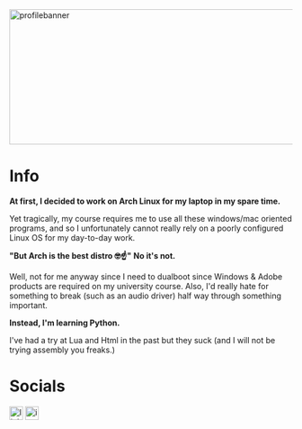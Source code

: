 
<img width="1700" height="240" alt="profilebanner" src="https://github.com/user-attachments/assets/4f62a31a-2036-4759-bd5c-474bed73d653" />

# Info

**At first, I decided to work on Arch Linux for my laptop in my spare time.**

Yet tragically, my course requires me to use all these windows/mac oriented programs, and so I unfortunately cannot really rely on a poorly configured Linux OS for my day-to-day work.

**"But Arch is the best distro 🤓☝️"**
**No it's not.**

Well, not for me anyway since I need to dualboot since Windows & Adobe products are required on my university course. Also, I'd really hate for something to break (such as an audio driver) half way through something important.

**Instead, I'm learning Python.**

I've had a try at Lua and Html in the past but they suck (and I will not be trying assembly you freaks.)

# Socials

[<img width="24" height="24" alt="linkedin" src="https://github.com/user-attachments/assets/1564afea-4ce1-4f7e-8577-90cd052950b4" />](https://www.linkedin.com/???)
[<img width="24" height="24" alt="instagram" src="https://github.com/user-attachments/assets/34321acc-f636-4dcf-9649-2b077182dba3" />](https://www.instagram.com/t.col1/)







<!--
**JohnSilentHill/johnsilenthill** is a ✨ _special_ ✨ repository because its `README.md` (this file) appears on your GitHub profile.

Here are some ideas to get you started:

- 🔭 I’m currently working on ...
- 🌱 I’m currently learning ...
- 👯 I’m looking to collaborate on ...
- 🤔 I’m looking for help with ...
- 💬 Ask me about ...
- 📫 How to reach me: ...
- 😄 Pronouns: ...
- ⚡ Fun fact: ...
-->
